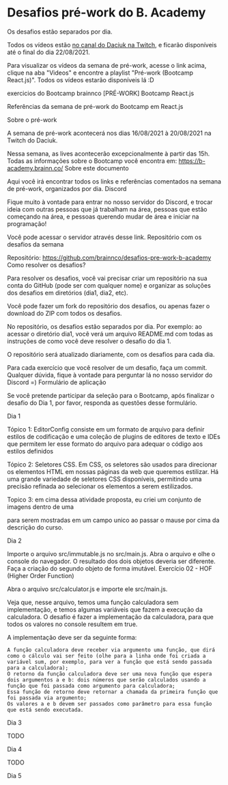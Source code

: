 # Desafios pré-work do B. Academy

Os desafios estão separados por dia.

Todos os vídeos estão [no canal do Daciuk na Twitch](https://twitch.tv/fdaciuk), e ficarão disponíveis até o final do dia 22/08/2021.

Para visualizar os vídeos da semana de pré-work, acesse o link acima, clique na aba "Videos" e encontre a playlist "Pré-work (Bootcamp React.js)". Todos os vídeos estarão disponíveis lá :D


exercicios do Bootcamp brainnco [PRÉ-WORK] Bootcamp React.js

Referências da semana de pré-work do Bootcamp em React.js

Sobre o pré-work

A semana de pré-work acontecerá nos dias 16/08/2021 à 20/08/2021 na Twitch do Daciuk.

Nessa semana, as lives acontecerão excepcionalmente à partir das 15h. Todas as informações sobre o Bootcamp você encontra em: https://b-academy.brainn.co/ Sobre este documento

Aqui você irá encontrar todos os links e referências comentados na semana de pré-work, organizados por dia. Discord

Fique muito à vontade para entrar no nosso servidor do Discord, e trocar ideia com outras pessoas que já trabalham na área, pessoas que estão começando na área, e pessoas querendo mudar de área e iniciar na programação!

Você pode acessar o servidor através desse link. Repositório com os desafios da semana

Repositório: https://github.com/brainnco/desafios-pre-work-b-academy Como resolver os desafios?

Para resolver os desafios, você vai precisar criar um repositório na sua conta do GitHub (pode ser com qualquer nome) e organizar as soluções dos desafios em diretórios (dia1, dia2, etc).

Você pode fazer um fork do repositório dos desafios, ou apenas fazer o download do ZIP com todos os desafios.

No repositório, os desafios estão separados por dia. Por exemplo: ao acessar o diretório dia1, você verá um arquivo README.md com todas as instruções de como você deve resolver o desafio do dia 1.

O repositório será atualizado diariamente, com os desafios para cada dia.

Para cada exercício que você resolver de um desafio, faça um commit. Qualquer dúvida, fique à vontade para perguntar lá no nosso servidor do Discord =) Formulário de aplicação

Se você pretende participar da seleção para o Bootcamp, após finalizar o desafio do Dia 1, por favor, responda as questões desse formulário.

Dia 1

Tópico 1: EditorConfig consiste em um formato de arquivo para definir estilos de codificação e uma coleção de plugins de editores de texto e IDEs que permitem ler esse formato do arquivo para adequar o código aos estilos definidos

Tópico 2: Seletores CSS. Em CSS, os seletores são usados ​​para direcionar os elementos HTML em nossas páginas da web que queremos estilizar. Há uma grande variedade de seletores CSS disponíveis, permitindo uma precisão refinada ao selecionar os elementos a serem estilizados.

Topico 3: em cima dessa atividade proposta, eu criei um conjunto de imagens dentro de uma <div> para serem mostradas em um campo unico ao passar o mause por cima da descrição do curso.
  
  
Dia 2
  
  Importe o arquivo src/immutable.js no src/main.js. Abra o arquivo e olhe o console do navegador. O resultado dos dois objetos deveria ser diferente. Faça a criação do segundo objeto de forma imutável.
Exercício 02 - HOF (Higher Order Function)

Abra o arquivo src/calculator.js e importe ele src/main.js.

Veja que, nesse arquivo, temos uma função calculadora sem implementação, e temos algumas variáveis que fazem a execução da calculadora. O desafio é fazer a implementação da calculadora, para que todos os valores no console resultem em true.

A implementação deve ser da seguinte forma:

    A função calculadora deve receber via argumento uma função, que dirá como o cálculo vai ser feito (olhe para a linha onde foi criada a variável sum, por exemplo, para ver a função que está sendo passada para a calculadora);
    O retorno da função calculadora deve ser uma nova função que espera dois argumentos a e b: dois números que serão calculados usando a função que foi passada como argumento para calculadora;
    Essa função de retorno deve retornar a chamada da primeira função que foi passada via argumento;
    Os valores a e b devem ser passados como parâmetro para essa função que está sendo executada.




Dia 3

TODO

Dia 4

TODO

Dia 5

